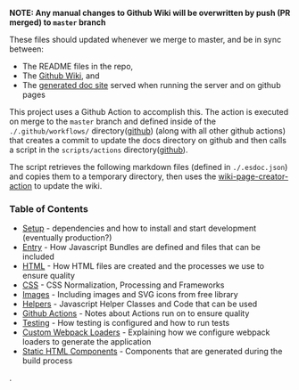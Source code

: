 **NOTE: Any manual changes to Github Wiki will be overwritten by push (PR merged) to `master` branch**

These files should updated whenever we merge to master, and be in sync between:
 - The README files in the repo,
 - The [Github Wiki](https://github.com/devlinjunker/template.webpack.fend/wiki), and
 - The [generated doc site](https://devlinjunker.github.io/template.webpack.fend/manual/index.html) served
    when running the server and on github pages

This project uses a Github Action to accomplish this. The action is executed on merge to the `master` branch
and defined inside of the `./.github/workflows/` directory([github](https://github.com/devlinjunker/template.webpack.fend/tree/master/.github/workflows))
(along with all other github actions) that creates a commit to update the docs directory on github and then
calls a script in the `scripts/actions` directory([github](https://github.com/devlinjunker/template.webpack.fend/tree/master/scripts/actions)).

The script retrieves the following markdown files (defined in `./.esdoc.json`) and copies them to a temporary
directory, then uses the [wiki-page-creator-action](https://github.com/marketplace/actions/wiki-page-creator-action)
to update the wiki.

### Table of Contents

- [Setup](manual/README.setup.html) - dependencies and how to install and start development (eventually production?)
- [Entry](manual/README.entry.html) - How Javascript Bundles are defined and files that can be included
- [HTML](manual/README.html.html) - How HTML files are created and the processes we use to ensure quality
- [CSS](manual/README.css.html) - CSS Normalization, Processing and Frameworks
- [Images](manual/README.img.html) - Including images and SVG icons from free library
- [Helpers](manual/README.helpers.html) - Javascript Helper Classes and Code that can be used
- [Github Actions](manual/README.scripts.html) - Notes about Actions run on to ensure quality
- [Testing](manual/README.test.html) - How testing is configured and how to run tests
- [Custom Webpack Loaders](manual/README.loaders.html) - Explaining how we configure webpack loaders to generate the application
- [Static HTML Components](manual/README.loaders.html) - Components that are generated during the build process



.

